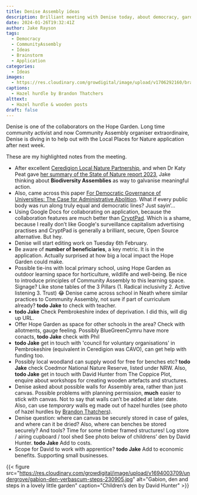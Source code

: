 ```yaml
---
title: Denise Assembly ideas
description: Brilliant meeting with Denise today, about democracy, gardens and Community Assemblies
date: 2024-01-26T19:32:41Z
author: Jake Rayson
tags: 
  - Democracy
  - CommunityAssembly
  - Ideas
  - Brainstorm
  - Application
categories: 
  - Ideas
images: 
  - https://res.cloudinary.com/growdigital/image/upload/v1706292160/brandon-thatchers-hazel-hurdle.jpg
captions: 
  - Hazel hurdle by Brandon Thatchers
alttext: 
  - Hazel hurdle & wooden posts
draft: false
---
```


Denise is one of the collaborators on the Hope Garden. Long time community activist and now Community Assembly organiser extraordinaire, Denise is diving in to help out with the Local Places for Nature application after next week.

These are my highlighted notes from the meeting.

* After excellent [Ceredigion Local Nature Partnership](https://connectceredigion.org.uk/ceredigion-local-nature-partnership), and when Dr Katy Peat gave [her summary of the State of Nature report 2023](https://www.natureworks.org.uk/blog/240121-katy-peat-state-nature/), Jake thinking about **Biodiversity Assemblies** as way to galvanise meaningful action.
* Also, came across this paper [For Democratic Governance of Universities: The Case for Administrative Abolition](https://muse.jhu.edu/article/917791). What if every public body was run along truly equal and democratic lines? Just sayin’…
* Using Google Docs for collaborating on application, because the collaboration features are much better than [CryptPad](https://cryptpad.fr/). Which is a shame, because I really don’t like Google's surveillance capitalism advertising practises and CryptPad is generally a brilliant, secure, Open Source alternative. But hey.
* Denise will start editing work on Tuesday 6th February.
* Be aware of **number of beneficiaries**, a key metric. It is in the application. Actually surprised at how big a local impact the Hope Garden could make.
* Possible tie-ins with local primary school, using Hope Garden as outdoor learning space for horticulture, wildlife and well-being. Be nice to introduce principles of Community Assembly to this learning space. Signage? Like stone tables of the 3 Pillars (1. Radical inclusivity 2. Active listening 3. Trust) 😂 Denise came across school in Neath where similar practices to Community Assembly, not sure if part of curriculum already? **todo Jake** to check with teacher.
* **todo Jake** Check Pembrokeshire index of deprivation. I did this, will dig up URL. 
* Offer Hope Garden as space for other schools in the area? Check with allotments, gauge feeling. Possibly BlueGreenCymru have more conacts, **todo Jake** check with Phil 
* **todo Jake** get in touch with 'council for voluntary organisations' in Pembrokeshire (equivalent in Ceredigion was CAVO), can get help with funding too.
* Possibly local woodland can supply wood for free for benches etc? **todo Jake** check Coedmor National Nature Reserve, listed under NRW. Also, **todo Jake** get in touch with David Hunter from The Coppice Plot, enquire about workshops for creating wooden artefacts and structures.
* Denise asked about possible walls for Assembly area, rather than just canvas. Possible problems with planning permission, **much** easier to stick with canvas. Not to say that walls can’t be added at later date. Also, can use _temporary_ walls eg made out of hazel hurdles (see photo of hazel hurdles by [Brandon Thatchers](https://www.brandonthatchers.co.uk/products/rustic-timbers-wood/full-hazel-hurdle/)).
* Denise question: where can canvas be securely stored in case of gales, and where can it be dried? Also, where can benches be stored securely? And tools? Time for some timber framed structures! Log store / airing cupboard / tool shed See photo below of childrens’ den by David Hunter. **todo Jake** Add to costs.
* Scope for David to work with apprentice? **todo Jake** Add to economic benefits. Supporting small businesses.

{{< figure src="https://res.cloudinary.com/growdigital/image/upload/v1694003709/undergrove/gabion-den-verbascum-steps-230905.jpg" alt="Gabion, den and steps in a lovely little garden" caption="Children’s den by David Hunter" >}}

